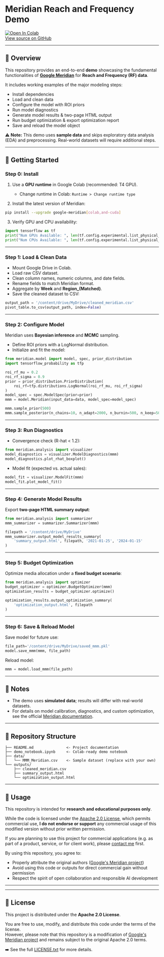# Meridian Reach and Frequency Demo

[![Open In Colab](https://colab.research.google.com/assets/colab-badge.svg)](https://colab.research.google.com/)  
[View source on GitHub](https://github.com/google/meridian)

---

## 📖 Overview
This repository provides an end-to-end **demo** showcasing the fundamental functionalities of **[Google Meridian](https://github.com/google/meridian)** for **Reach and Frequency (RF) data**.  

It includes working examples of the major modeling steps:  
- Install dependencies  
- Load and clean data  
- Configure the model with ROI priors  
- Run model diagnostics  
- Generate model results & two-page HTML output  
- Run budget optimization & export optimization report  
- Save and reload the model object  

⚠️ **Note:** This demo uses **sample data** and skips exploratory data analysis (EDA) and preprocessing. Real-world datasets will require additional steps.

---

## 🚀 Getting Started

### Step 0: Install
1. Use a **GPU runtime** in Google Colab (recommended: T4 GPU).  
   - Change runtime in Colab: `Runtime > Change runtime type`  

2. Install the latest version of Meridian:  
```bash
pip install --upgrade google-meridian[colab,and-cuda]
```

3. Verify GPU and CPU availability:
```python
import tensorflow as tf
print("Num GPUs Available: ", len(tf.config.experimental.list_physical_devices('GPU')))
print("Num CPUs Available: ", len(tf.config.experimental.list_physical_devices('CPU')))
```

---

### Step 1: Load & Clean Data
- Mount Google Drive in Colab.  
- Load raw CSV dataset.  
- Clean column names, numeric columns, and date fields.  
- Rename fields to match Meridian format.  
- Aggregate by **Week** and **Region_(Matched)**.  
- Save the cleaned dataset to CSV:  
```python
output_path = '/content/drive/MyDrive/cleaned_meridian.csv'
pivot_table.to_csv(output_path, index=False)
```

---

### Step 2: Configure Model
Meridian uses **Bayesian inference** and **MCMC** sampling.  
- Define ROI priors with a LogNormal distribution.  
- Initialize and fit the model:
```python
from meridian.model import model, spec, prior_distribution
import tensorflow_probability as tfp

roi_rf_mu = 0.2
roi_rf_sigma = 0.9
prior = prior_distribution.PriorDistribution(
    roi_rf=tfp.distributions.LogNormal(roi_rf_mu, roi_rf_sigma)
)
model_spec = spec.ModelSpec(prior=prior)
mmm = model.Meridian(input_data=data, model_spec=model_spec)

mmm.sample_prior(500)
mmm.sample_posterior(n_chains=10, n_adapt=2000, n_burnin=500, n_keep=500, seed=1)
```

---

### Step 3: Run Diagnostics
- Convergence check (R-hat < 1.2):  
```python
from meridian.analysis import visualizer
model_diagnostics = visualizer.ModelDiagnostics(mmm)
model_diagnostics.plot_rhat_boxplot()
```

- Model fit (expected vs. actual sales):  
```python
model_fit = visualizer.ModelFit(mmm)
model_fit.plot_model_fit()
```

---

### Step 4: Generate Model Results
Export **two-page HTML summary output**:
```python
from meridian.analysis import summarizer
mmm_summarizer = summarizer.Summarizer(mmm)

filepath = '/content/drive/MyDrive'
mmm_summarizer.output_model_results_summary(
    'summary_output.html', filepath, '2021-01-25', '2024-01-15'
)
```

---

### Step 5: Budget Optimization
Optimize media allocation under a **fixed budget scenario**:
```python
from meridian.analysis import optimizer
budget_optimizer = optimizer.BudgetOptimizer(mmm)
optimization_results = budget_optimizer.optimize()

optimization_results.output_optimization_summary(
    'optimization_output.html', filepath
)
```

---

### Step 6: Save & Reload Model
Save model for future use:
```python
file_path='/content/drive/MyDrive/saved_mmm.pkl'
model.save_mmm(mmm, file_path)
```

Reload model:
```python
mmm = model.load_mmm(file_path)
```

---

## 📌 Notes
- The demo uses **simulated data**; results will differ with real-world datasets.  
- For details on model calibration, diagnostics, and custom optimization, see the official [Meridian documentation](https://github.com/google/meridian).  

---

## 📂 Repository Structure
```
├── README.md               <- Project documentation
├── demo_notebook.ipynb     <- Colab-ready demo notebook
├── data/
│   └── MMM_Meridian.csv    <- Sample dataset (replace with your own)
└── outputs/
    ├── cleaned_meridian.csv
    ├── summary_output.html
    └── optimization_output.html
```
---

## 📎 Usage

This repository is intended for **research and educational purposes only**.

While the code is licensed under the [Apache 2.0 License](https://www.apache.org/licenses/LICENSE-2.0), which permits commercial use, **I do not endorse or support** any commercial usage of this modified version without prior written permission.

If you are planning to use this project for commercial applications (e.g. as part of a product, service, or for client work), please [contact me](mailto:daede25@outlook.com) first.

By using this repository, you agree to:

- Properly attribute the original authors ([Google's Meridian project](https://github.com/google/meridian))
- Avoid using this code or outputs for direct commercial gain without permission
- Respect the spirit of open collaboration and responsible AI development

---

---

## 📜 License

This project is distributed under the **Apache 2.0 License**.

You are free to use, modify, and distribute this code under the terms of the license.  
However, please note that this repository is a modification of [Google's Meridian project](https://github.com/google/meridian) and remains subject to the original Apache 2.0 terms.

➡️ See the full [LICENSE.txt](https://github.com/daeexe/Meridian/blob/main/LICENSE.txt) for more details.

